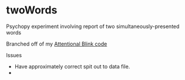 # twoWords
Psychopy experiment involving report of two simultaneously-presented words

Branched off of my [Attentional Blink code](https://github.com/alexholcombe/attentional-blink)

Issues

* Have approximately correct spit out to data file.
* 
